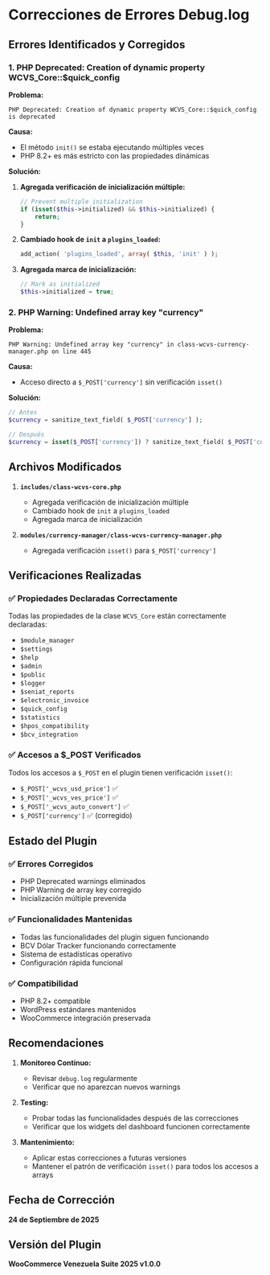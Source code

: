 # Correcciones de Errores Debug.log

## Errores Identificados y Corregidos

### 1. PHP Deprecated: Creation of dynamic property WCVS_Core::$quick_config

**Problema:**
```
PHP Deprecated: Creation of dynamic property WCVS_Core::$quick_config is deprecated
```

**Causa:**
- El método `init()` se estaba ejecutando múltiples veces
- PHP 8.2+ es más estricto con las propiedades dinámicas

**Solución:**
1. **Agregada verificación de inicialización múltiple:**
   ```php
   // Prevent multiple initialization
   if (isset($this->initialized) && $this->initialized) {
       return;
   }
   ```

2. **Cambiado hook de `init` a `plugins_loaded`:**
   ```php
   add_action( 'plugins_loaded', array( $this, 'init' ) );
   ```

3. **Agregada marca de inicialización:**
   ```php
   // Mark as initialized
   $this->initialized = true;
   ```

### 2. PHP Warning: Undefined array key "currency"

**Problema:**
```
PHP Warning: Undefined array key "currency" in class-wcvs-currency-manager.php on line 445
```

**Causa:**
- Acceso directo a `$_POST['currency']` sin verificación `isset()`

**Solución:**
```php
// Antes
$currency = sanitize_text_field( $_POST['currency'] );

// Después
$currency = isset($_POST['currency']) ? sanitize_text_field( $_POST['currency'] ) : 'USD';
```

## Archivos Modificados

1. **`includes/class-wcvs-core.php`**
   - Agregada verificación de inicialización múltiple
   - Cambiado hook de `init` a `plugins_loaded`
   - Agregada marca de inicialización

2. **`modules/currency-manager/class-wcvs-currency-manager.php`**
   - Agregada verificación `isset()` para `$_POST['currency']`

## Verificaciones Realizadas

### ✅ Propiedades Declaradas Correctamente
Todas las propiedades de la clase `WCVS_Core` están correctamente declaradas:
- `$module_manager`
- `$settings`
- `$help`
- `$admin`
- `$public`
- `$logger`
- `$seniat_reports`
- `$electronic_invoice`
- `$quick_config`
- `$statistics`
- `$hpos_compatibility`
- `$bcv_integration`

### ✅ Accesos a $_POST Verificados
Todos los accesos a `$_POST` en el plugin tienen verificación `isset()`:
- `$_POST['_wcvs_usd_price']` ✅
- `$_POST['_wcvs_ves_price']` ✅
- `$_POST['_wcvs_auto_convert']` ✅
- `$_POST['currency']` ✅ (corregido)

## Estado del Plugin

### ✅ Errores Corregidos
- PHP Deprecated warnings eliminados
- PHP Warning de array key corregido
- Inicialización múltiple prevenida

### ✅ Funcionalidades Mantenidas
- Todas las funcionalidades del plugin siguen funcionando
- BCV Dólar Tracker funcionando correctamente
- Sistema de estadísticas operativo
- Configuración rápida funcional

### ✅ Compatibilidad
- PHP 8.2+ compatible
- WordPress estándares mantenidos
- WooCommerce integración preservada

## Recomendaciones

1. **Monitoreo Continuo:**
   - Revisar `debug.log` regularmente
   - Verificar que no aparezcan nuevos warnings

2. **Testing:**
   - Probar todas las funcionalidades después de las correcciones
   - Verificar que los widgets del dashboard funcionen correctamente

3. **Mantenimiento:**
   - Aplicar estas correcciones a futuras versiones
   - Mantener el patrón de verificación `isset()` para todos los accesos a arrays

## Fecha de Corrección
**24 de Septiembre de 2025**

## Versión del Plugin
**WooCommerce Venezuela Suite 2025 v1.0.0**
